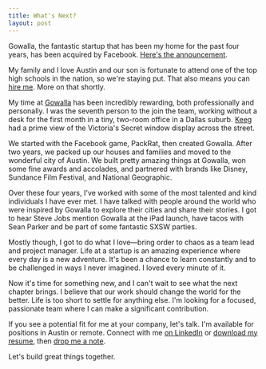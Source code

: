 ```yaml
--- 
title: What's Next?
layout: post
---
```


Gowalla, the fantastic startup that has been my home for the past four years, has been acquired by Facebook. <a href="http://blog.gowalla.com/post/13782997303/gowalla-going-to-facebook">Here's the announcement</a>.

My family and I love Austin and our son is fortunate to attend one of the top high schools in the nation, so we're staying put. That also means you can <a href="http://www.linkedin.com/in/brianbailey">hire me</a>. More on that shortly.

My time at <a href="http://gowalla.com">Gowalla</a> has been incredibly rewarding, both professionally and personally. I was the seventh person to the join the team, working without a desk for the first month in a tiny, two-room office in a Dallas suburb. <a href="https://twitter.com/#!/keeg">Keeg</a> had a prime view of the Victoria's Secret window display across the street.

We started with the Facebook game, PackRat, then created Gowalla. After two years, we packed up our houses and families and moved to the wonderful city of Austin. We built pretty amazing things at Gowalla, won some fine awards and accolades, and partnered with brands like Disney, Sundance Film Festival, and National Geographic.

Over these four years, I've worked with some of the most talented and kind individuals I have ever met. I have talked with people around the world who were inspired by Gowalla to explore their cities and share their stories. I got to hear Steve Jobs mention Gowalla at the iPad launch, have tacos with Sean Parker and be part of some fantastic SXSW parties. 

Mostly though, I got to do what I love&mdash;bring order to chaos as a team lead and project manager. Life at a startup is an amazing experience where every day is a new adventure. It's been a chance to learn constantly and to be challenged in ways I never imagined. I loved every minute of it.

Now it's time for something new, and I can't wait to see what the next chapter brings. I believe that our work should change the world for the better. Life is too short to settle for anything else. I'm looking for a focused, passionate team where I can make a significant contribution.

If you see a potential fit for me at your company, let's talk. I'm available for positions in Austin or remote. Connect with me <a href="http://www.linkedin.com/in/brianbailey">on LinkedIn</a> or <a href="/files/BrianBailey.pdf">download my resume</a>, then <a href="mailto:brianbailey@gmail.com">drop me a note</a>. 

Let's build great things together.